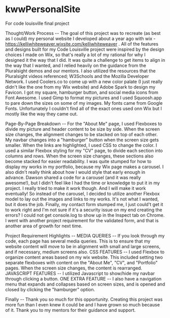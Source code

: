 # kwwPersonalSite
For code louisville final project

Thought/Work Process --
The goal of this project was to recreate (as best as I could) my personal website I developed about a year ago with wix - https://kelliwhiteweaver.wixsite.com/kelliwhiteweaver . All of the features and designs built for my Code Louisville project were inspired by the design choices I made on Wix, so that's really a lot of my rational for why I designed it the way that I did. It was quite a challenge to get items to align in the way that I wanted, and I relied heavily on the guidance from the Pluralsight demos and our mentors. I also utilized the resources that the Pluralsight videos referenced; W3Schools and the Mozilla Developer Network. I used Coolers.co to come up with a new color palate (I just really didn't like the one from my Wix website) and Adobe Spark to design my Favicon. I got my square, hamburger button, and social media icons from Font Awesome. I used Gimp to format my pictures and I used Squoosh.app to pare down the sizes on some of my images. My fonts came from Google Fonts. Unfortunately I couldn't find all of the exact ones used onn Wix but I mostly like the way they came out.

Page-By-Page Breakdown --
For the "About Me" page, I used Flexboxes to divide my picture and header content to be size by side. When the screen size changes, the alignment changes to be stacked on top of each other. My navbar changes into a "hamburger" button when the screen size gets smaller. When the links are highlighted, I used CSS to change the color. I used a similar Flexbox styling for my "CV" page, to divide each section into columns and rows. When the screen size changes, these sections also become stacked for easier readability. I was quite stumped for how to display my works in my portfolio, because my Wix page makes a carousel. I also didn't really think about how I would style that early enough in advance. Dawson shared a code for a carousel (and it was really awesome!), but I didn't feel like I had the time or knowledge to put it in my project. I really tried to make it work though. And I will make it work eventually! So instead of the carousel, I decided to utilize another Flexbox model to lay out the images and links to my works. It's not what I wanted, but it does the job. Finally, my contact form stumped me, I just could't get it to work right and I'm not sure if it's a security issue on my end creating the errors? I could not get console.log to show up in the Inspect tab on Chrome. I went with another project requirement for the validated form, and that is another area of growth for next time. 

Project Requirement Highlights --
MEDIA QUERIES -- If you look through my code, each page has several media queries. This is to ensure that my website content will move to be in alignment with small and large screens, and if necessary, medium screens also. 
CSS FEATURES -- I used Flexbox to organize content areas based on my wix website. This included setting two separate flexboxes with content on the "About Me", "CV", and "Portfolio" pages. When the screen size changes, the content is rearranged. 
JAVASCRIPT FEATURES -- I utilized Javascript to show/hide my navbar through clicking a button.
ONE EXTRA FEATURE -- I also have a navigation menu that expands and collapses based on screen sizes, and is opened and closed by clicking the "hamburger" option.

Finally --
Thank you so much for this opportunity. Creating this project was more fun than I even knew it could be and I have grown so much because of it. Thank you to my mentors for their guidance and support. 



